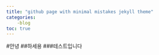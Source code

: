 ```yaml
---
title: "github page with minimal mistakes jekyll theme"
categories: 
    -blog
toc: true
---
```

#안녕
##하세용
###테스트입니다
